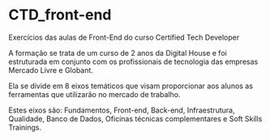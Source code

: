 # CTD_front-end

Exercícios das aulas de Front-End do curso Certified Tech Developer

A formação se trata de um curso de 2 anos da Digital House e foi estruturada em conjunto com os profissionais de tecnologia das empresas Mercado Livre e Globant.

Ela se divide em 8 eixos temáticos que visam proporcionar aos alunos as ferramentas que utilizarão no mercado de trabalho.

Estes eixos são: Fundamentos, Front-end, Back-end, Infraestrutura, Qualidade, Banco de Dados, Oficinas técnicas complementares e Soft Skills Trainings.
